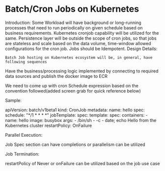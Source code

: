 # Batch/Cron Jobs on Kubernetes
Introduction: Some Workload will have background or long-running processes that need to run periodically on given schedule based on business requirements. Kubernetes cronjob capability will be utilized for the same. Persistence layer will be outside the scope of cron jobs, so that jobs are stateless and scale based on the data volume, time-window allowed configurations for the cron job. Jobs should be Idempotent.
Design Details:

    Batch Job hosting on Kubernetes ecosystem will be, in general, have following sequences

Have the business/processing logic implemented by connecting to required data sources and publish the docker image to ECR

We need to come up with cron Schedule expression based on the convention followed(added screen grab for quick reference below)

Sample:

apiVersion: batch/v1beta1
kind: CronJob
metadata:
  name: hello
spec:
  schedule: "*/1 * * * *"
  jobTemplate:
    spec:
      template:
        spec:
          containers:
          - name: hello
            image: busybox
            args:
            - /bin/sh
            - -c
            - date; echo Hello from the Kubernetes cluster
          restartPolicy: OnFailure
          
  Parallel Execution:

 Job Spec section can have completions or parallelism can be utilized

 

Job Termination:

restartPolicy of Never or onFailure can be utilized based on the job use case

 
